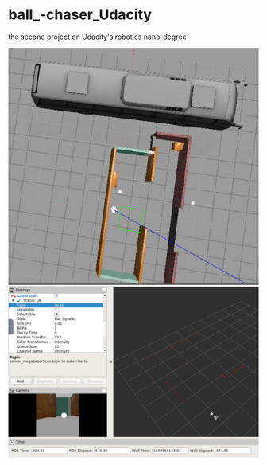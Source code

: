 # ball_-chaser_Udacity
the second project on Udacity's robotics nano-degree

![](robotics%20images/gazebo%20with%20robot.PNG)
![](robotics%20images/robot%20visualisation%20with%20camera%20and%20laser-scan.PNG)
